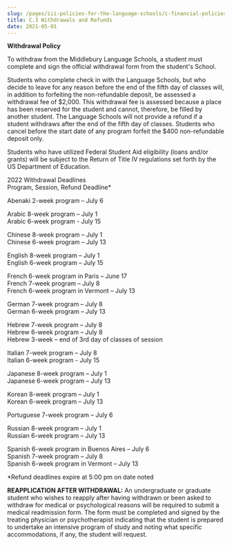 ```yaml
---
slug: /pages/iii-policies-for-the-language-schools/c-financial-policies/c-3-withdrawals-and-refunds
title: C.3 Withdrawals and Refunds
date: 2021-05-01
---
```

**Withdrawal Policy**

To withdraw from the Middlebury Language Schools, a student must complete and sign the official withdrawal form from the student's School.

Students who complete check in with the Language Schools, but who decide to leave for any reason before the end of the fifth day of classes will, in addition to forfeiting the non-refundable deposit, be assessed a withdrawal fee of $2,000. This withdrawal fee is assessed because a place has been reserved for the student and cannot, therefore, be filled by another student. The Language Schools will not provide a refund if a student withdraws after the end of the fifth day of classes. Students who cancel before the start date of any program forfeit the $400 non-refundable deposit only.

Students who have utilized Federal Student Aid eligibility (loans and/or grants) will be subject to the Return of Title IV regulations set forth by the US Department of Education.

2022 Withdrawal Deadlines  
Program, Session, Refund Deadline\*

Abenaki 2-week program – July 6

Arabic 8-week program – July 1  
Arabic 6-week program - July 15

Chinese 8-week program – July 1  
Chinese 6-week program – July 13

English 8-week program – July 1  
English 6-week program – July 15

French 6-week program in Paris – June 17  
French 7-week program – July 8  
French 6-week program in Vermont – July 13

German 7-week program – July 8  
German 6-week program – July 13

Hebrew 7-week program – July 8  
Hebrew 6-week program – July 8  
Hebrew 3-week – end of 3rd day of classes of session

Italian 7-week program – July 8  
Italian 6-week program - July 15

Japanese 8-week program – July 1  
Japanese 6-week program – July 13

Korean 8-week program – July 1  
Korean 6-week program – July 13

Portuguese 7-week program – July 6

Russian 8-week program – July 1  
Russian 6-week program – July 13

Spanish 6-week program in Buenos Aires – July 6  
Spanish 7-week program – July 8  
Spanish 6-week program in Vermont – July 13

\*Refund deadlines expire at 5:00 pm on date noted

**REAPPLICATION AFTER WITHDRAWAL:** An undergraduate or graduate student who wishes to reapply after having withdrawn or been asked to withdraw for medical or psychological reasons will be required to submit a medical readmission form. The form must be completed and signed by the treating physician or psychotherapist indicating that the student is prepared to undertake an intensive program of study and noting what specific accommodations, if any, the student will request.